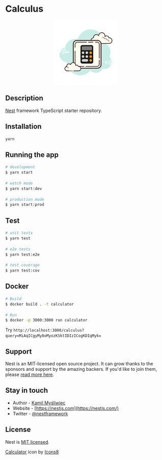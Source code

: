 # Calculus

<p align="center">
  <img src="./assets/icons8-calculator.svg" width="200" alt="Nest Logo" />
</p>

## Description

[Nest](https://github.com/nestjs/nest) framework TypeScript starter repository.

## Installation

```bash
yarn
```

## Running the app

```bash
# development
$ yarn start

# watch mode
$ yarn start:dev

# production mode
$ yarn start:prod
```

## Test

```bash
# unit tests
$ yarn test

# e2e tests
$ yarn test:e2e

# test coverage
$ yarn test:cov
```

## Docker

```bash
# Build
$ docker build . -t calculator

# Run
$ docker -p 3000:3000 run calculator
```

Try `http://localhost:3000/calculus?query=MiAqICgyMy8oMyozKSktIDIzICogKDIqMyk=`

## Support

Nest is an MIT-licensed open source project. It can grow thanks to the sponsors and support by the amazing backers. If you'd like to join them, please [read more here](https://docs.nestjs.com/support).

## Stay in touch

- Author - [Kamil Myśliwiec](https://kamilmysliwiec.com)
- Website - [https://nestjs.com](https://nestjs.com/)
- Twitter - [@nestframework](https://twitter.com/nestframework)

## License

Nest is [MIT licensed](LICENSE).

<a target="_blank" href="https://icons8.com/icon/oTyxAxj0tuPz/calculator">Calculator</a> icon by <a target="_blank" href="https://icons8.com">Icons8</a>
